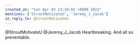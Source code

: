 ```yaml
---
created_at: "Sun Apr 03 13:39:02 +0000 2022"
mentions: ['StroutMotivateU', 'Jeremy_J_Jacob']
in_reply_to: @StroutMotivateU
---
```


@StroutMotivateU @Jeremy_J_Jacob Heartbreaking. And all so preventable.